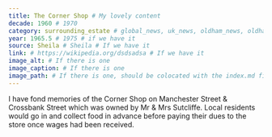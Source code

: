 ```yaml
---
title: The Corner Shop # My lovely content
decade: 1960 # 1970
category: surrounding_estate # global_news, uk_news, oldham_news, oldham_history, towers, surrounding_estate # Always exactly one category
year: 1965.5 # 1975 # if we have it
source: Sheila # Sheila # If we have it
link: # https://wikipedia.org/dsdsadsa # If we have it
image_alt: # If there is one
image_caption: # If there is one
image_path: # If there is one, should be colocated with the index.md file in the folder
---
```


I have fond memories of the Corner Shop on Manchester Street & Crossbank Street which was owned by Mr & Mrs Sutcliffe. Local residents would go in and collect food in advance before paying their dues to the store once wages had been received.
